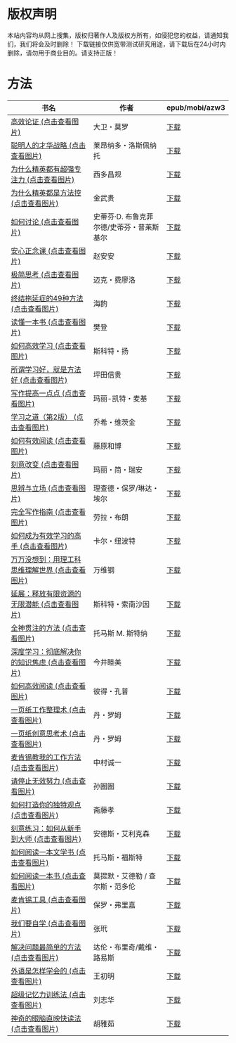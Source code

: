 # 版权声明

本站内容均从网上搜集，版权归著作人及版权方所有，如侵犯您的权益，请通知我们，我们将会及时删除！ 下载链接仅供宽带测试研究用途，请下载后在24小时内删除，请勿用于商业目的。请支持正版！

# 方法

| 书名 | 作者 | epub/mobi/azw3 |
| --- | --- | --- |
| [高效论证 (点击查看图片)](https://www.dushupai.com/attachment/2024/06/11/e8df24cf52dd45aa.jpg) | 大卫・莫罗 | [下载](https://url89.ctfile.com/f/31084289-1375510426-a96479?p=8866) |
| [聪明人的才华战略 (点击查看图片)](https://www.dushupai.com/attachment/2024/06/10/d63e4da4bd38422a.jpg) | 莱昂纳多・洛斯佩纳托 | [下载](https://url89.ctfile.com/f/31084289-1357004305-9c50c2?p=8866) |
| [为什么精英都有超强专注力 (点击查看图片)](https://www.dushupai.com/attachment/2024/06/09/3325639d4a9f4c38.jpg) | 西多昌规 | [下载](https://url89.ctfile.com/f/31084289-1356987115-60ad0e?p=8866) |
| [为什么精英都是方法控 (点击查看图片)](https://www.dushupai.com/attachment/2024/06/09/0a7027e7de38ac34.jpg) | 金武贵 | [下载](https://url89.ctfile.com/f/31084289-1356985894-c96937?p=8866) |
| [如何讨论 (点击查看图片)](https://www.dushupai.com/attachment/2024/06/09/3c740facb8357d59.jpg) | 史蒂芬·D. 布鲁克菲尔德/史蒂芬・普莱斯基尔 | [下载](https://url89.ctfile.com/f/31084289-1356984676-66809c?p=8866) |
| [安心正念课 (点击查看图片)](https://www.dushupai.com/attachment/2024/06/08/8fa6332f9424649d.jpg) | 赵安安 | [下载](https://url89.ctfile.com/f/31084289-1357046125-a2aee7?p=8866) |
| [极简思考 (点击查看图片)](https://www.dushupai.com/attachment/2024/06/08/e2dd6568c2f392b9.jpg) | 迈克・费廖洛 | [下载](https://url89.ctfile.com/f/31084289-1357045453-221053?p=8866) |
| [终结拖延症的49种方法 (点击查看图片)](https://www.dushupai.com/attachment/2024/06/08/b17c3fed86092cd0.jpg) | 海韵 | [下载](https://url89.ctfile.com/f/31084289-1357045243-4bb605?p=8866) |
| [读懂一本书 (点击查看图片)](https://www.dushupai.com/attachment/2024/06/08/3f61cb73ed17d54c.jpg) | 樊登 | [下载](https://url89.ctfile.com/f/31084289-1357044802-74a674?p=8866) |
| [如何高效学习 (点击查看图片)](https://www.dushupai.com/attachment/2024/06/07/67b49b5652aa4f80.jpg) | 斯科特・扬 | [下载](https://url89.ctfile.com/f/31084289-1357037644-0295ce?p=8866) |
| [所谓学习好，就是方法好 (点击查看图片)](https://www.dushupai.com/attachment/2024/06/07/e84709791cceb87a.jpg) | 坪田信贵 | [下载](https://url89.ctfile.com/f/31084289-1357036189-bba070?p=8866) |
| [写作提高一点点 (点击查看图片)](https://www.dushupai.com/attachment/2024/06/06/c06353dc5d465760.jpg) | 玛丽-凯特・麦基 | [下载](https://url89.ctfile.com/f/31084289-1357033330-7c6a2b?p=8866) |
| [学习之道（第2版） (点击查看图片)](https://www.dushupai.com/attachment/2024/06/06/8ed6adb981964322.jpg) | 乔希・维茨金 | [下载](https://url89.ctfile.com/f/31084289-1357033000-290713?p=8866) |
| [如何有效阅读 (点击查看图片)](https://www.dushupai.com/attachment/2024/06/06/6cda54b281b07407.jpg) | 藤原和博 | [下载](https://url89.ctfile.com/f/31084289-1357031440-03cd3f?p=8866) |
| [刻意改变 (点击查看图片)](https://www.dushupai.com/attachment/2024/06/05/e2fa38cde83ce658.jpg) | 玛丽・简・瑞安 | [下载](https://url89.ctfile.com/f/31084289-1357028248-dd3101?p=8866) |
| [思辨与立场 (点击查看图片)](https://www.dushupai.com/attachment/2024/06/05/6b3cad6e2c79414a.jpg) | 理查德・保罗/琳达・埃尔 | [下载](https://url89.ctfile.com/f/31084289-1357025266-da9182?p=8866) |
| [完全写作指南 (点击查看图片)](https://www.dushupai.com/attachment/2024/06/04/86c3364858100fac.jpg) | 劳拉・布朗 | [下载](https://url89.ctfile.com/f/31084289-1357023043-87c82d?p=8866) |
| [如何成为有效学习的高手 (点击查看图片)](https://www.dushupai.com/attachment/2024/06/04/5bed1ea1f4cb25ac.jpg) | 卡尔・纽波特 | [下载](https://url89.ctfile.com/f/31084289-1357022233-d89878?p=8866) |
| [万万没想到：用理工科思维理解世界 (点击查看图片)](https://www.dushupai.com/attachment/2024/06/04/4976a8a1f4baf8e0.jpg) | 万维钢 | [下载](https://url89.ctfile.com/f/31084289-1357022140-be8c8a?p=8866) |
| [延展：释放有限资源的无限潜能 (点击查看图片)](https://www.dushupai.com/attachment/2024/06/04/2e49e7d3ae5edcab.jpg) | 斯科特・索南沙因 | [下载](https://url89.ctfile.com/f/31084289-1357021864-957e52?p=8866) |
| [全神贯注的方法 (点击查看图片)](https://www.dushupai.com/attachment/2024/06/03/3647207d407d08af.jpg) | 托马斯 M. 斯特纳 | [下载](https://url89.ctfile.com/f/31084289-1357020040-648574?p=8866) |
| [深度学习：彻底解决你的知识焦虑 (点击查看图片)](https://www.dushupai.com/attachment/2024/06/03/1fffd4a9270ff395.jpg) | 今井睦美 | [下载](https://url89.ctfile.com/f/31084289-1357019398-eb3c14?p=8866) |
| [如何高效阅读 (点击查看图片)](https://www.dushupai.com/attachment/2024/06/03/1b3d3eadc4ef239d.jpg) | 彼得・孔普 | [下载](https://url89.ctfile.com/f/31084289-1357018705-8aca11?p=8866) |
| [一页纸工作整理术 (点击查看图片)](https://www.dushupai.com/attachment/2024/06/03/6ccd4df7cde41d65.jpg) | 丹・罗姆 | [下载](https://url89.ctfile.com/f/31084289-1357016548-7f5190?p=8866) |
| [一页纸创意思考术 (点击查看图片)](https://www.dushupai.com/attachment/2024/06/03/6534a56162182249.jpg) | 丹・罗姆 | [下载](https://url89.ctfile.com/f/31084289-1357016518-adca56?p=8866) |
| [麦肯锡教我的工作方法 (点击查看图片)](https://www.dushupai.com/attachment/2024/06/03/b36a264b97b73c4c.jpg) | 中村诚一 | [下载](https://url89.ctfile.com/f/31084289-1357015750-dc42d1?p=8866) |
| [请停止无效努力 (点击查看图片)](https://www.dushupai.com/attachment/2024/06/03/d97e34e1588f2d37.jpg) | 孙圈圈 | [下载](https://url89.ctfile.com/f/31084289-1357015162-64e08f?p=8866) |
| [如何打造你的独特观点 (点击查看图片)](https://www.dushupai.com/attachment/2024/06/02/85ecf80b70a29564.jpg) | 斋藤孝 | [下载](https://url89.ctfile.com/f/31084289-1357014178-6adf58?p=8866) |
| [刻意练习：如何从新手到大师 (点击查看图片)](https://www.dushupai.com/attachment/2024/06/02/070f9c67c1619f0c.jpg) | 安德斯・艾利克森 | [下载](https://url89.ctfile.com/f/31084289-1357014022-891e5d?p=8866) |
| [如何阅读一本文学书 (点击查看图片)](https://www.dushupai.com/attachment/2024/06/02/665a98e387fb5df3.jpg) | 托马斯・福斯特 | [下载](https://url89.ctfile.com/f/31084289-1357012756-430541?p=8866) |
| [如何阅读一本书 (点击查看图片)](https://www.dushupai.com/attachment/2024/06/01/3ae5bafd7cfbb4ba.jpg) | 莫提默・艾德勒 / 查尔斯・范多伦  | [下载](https://url89.ctfile.com/f/31084289-1357008229-e2b8e4?p=8866) |
| [麦肯锡工具 (点击查看图片)](https://www.dushupai.com/attachment/2024/06/01/903db435b46ccc44.jpg) | 保罗・弗里嘉 | [下载](https://url89.ctfile.com/f/31084289-1357007335-83e6cf?p=8866) |
| [我们要自学 (点击查看图片)](https://www.dushupai.com/attachment/2024/06/01/bc72346e531e6bf8.jpg) | 张玳 | [下载](https://url89.ctfile.com/f/31084289-1357007317-c83807?p=8866) |
| [解决问题最简单的方法 (点击查看图片)](https://www.dushupai.com/attachment/2024/06/01/419bc8b2ca00dd95.jpg) | 达伦・布里奇/戴维・路易斯  | [下载](https://url89.ctfile.com/f/31084289-1357007065-633a40?p=8866) |
| [外语是怎样学会的 (点击查看图片)](https://www.dushupai.com/attachment/2024/06/01/90fc5a2a41aabef0.jpg) | 王初明 | [下载](https://url89.ctfile.com/f/31084289-1357006816-a81b90?p=8866) |
| [超级记忆力训练法 (点击查看图片)](https://www.dushupai.com/attachment/2024/06/01/f781d51f61c15403.jpg) | 刘志华 | [下载](https://url89.ctfile.com/f/31084289-1357005052-7a59fb?p=8866) |
| [神奇的眼脑直映快读法 (点击查看图片)](https://www.dushupai.com/attachment/2024/06/01/ef0e3ea8efd127ab.jpg) | 胡雅茹 | [下载](https://url89.ctfile.com/f/31084289-1357004983-8ff776?p=8866) |
